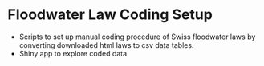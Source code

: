 # Floodwater Law Coding Setup

- Scripts to set up manual coding procedure of Swiss floodwater laws by converting downloaded html laws to csv data tables.
- Shiny app to explore coded data

